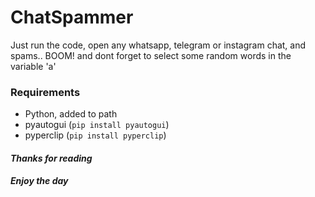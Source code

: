 # ChatSpammer
Just run the code, open any whatsapp, telegram or instagram chat, and spams.. BOOM! and dont forget to select some random words in the variable 'a'

### Requirements
 - Python, added to path
 - pyautogui (`pip install pyautogui`)
 - pyperclip (`pip install pyperclip`)

#### *Thanks for reading*
##### *Enjoy the day*

